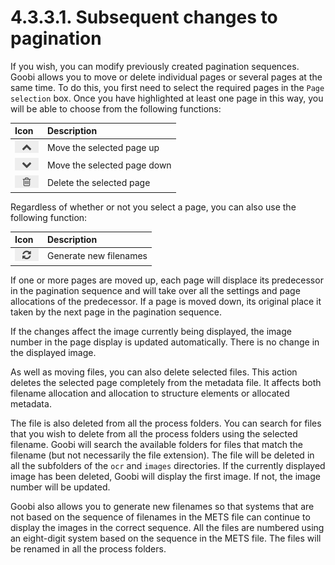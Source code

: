 # 4.3.3.1. Subsequent changes to pagination

If you wish, you can modify previously created pagination sequences. Goobi allows you to move or delete individual pages or several pages at the same time. To do this, you first need to select the required pages in the `Page selection` box. Once you have highlighted at least one page in this way, you will be able to choose from the following functions:

| Icon | Description |
| :--- | :--- |
| ![mets\_13.png](../../../../.gitbook/assets/mets_13.png) | Move the selected page up |
| ![mets\_14.png](../../../../.gitbook/assets/mets_14.png) | Move the selected page down |
| ![mets\_11.png](../../../../.gitbook/assets/mets_11.png) | Delete the selected page |

Regardless of whether or not you select a page, you can also use the following function:

| Icon | Description |
| :--- | :--- |
| ![mets\_12.png](../../../../.gitbook/assets/mets_12.png) | Generate new filenames |

If one or more pages are moved up, each page will displace its predecessor in the pagination sequence and will take over all the settings and page allocations of the predecessor. If a page is moved down, its original place it taken by the next page in the pagination sequence.

If the changes affect the image currently being displayed, the image number in the page display is updated automatically. There is no change in the displayed image.

As well as moving files, you can also delete selected files. This action deletes the selected page completely from the metadata file. It affects both filename allocation and allocation to structure elements or allocated metadata.

The file is also deleted from all the process folders. You can search for files that you wish to delete from all the process folders using the selected filename. Goobi will search the available folders for files that match the filename \(but not necessarily the file extension\). The file will be deleted in all the subfolders of the `ocr` and `images` directories. If the currently displayed image has been deleted, Goobi will display the first image. If not, the image number will be updated.

Goobi also allows you to generate new filenames so that systems that are not based on the sequence of filenames in the METS file can continue to display the images in the correct sequence. All the files are numbered using an eight-digit system based on the sequence in the METS file. The files will be renamed in all the process folders.

